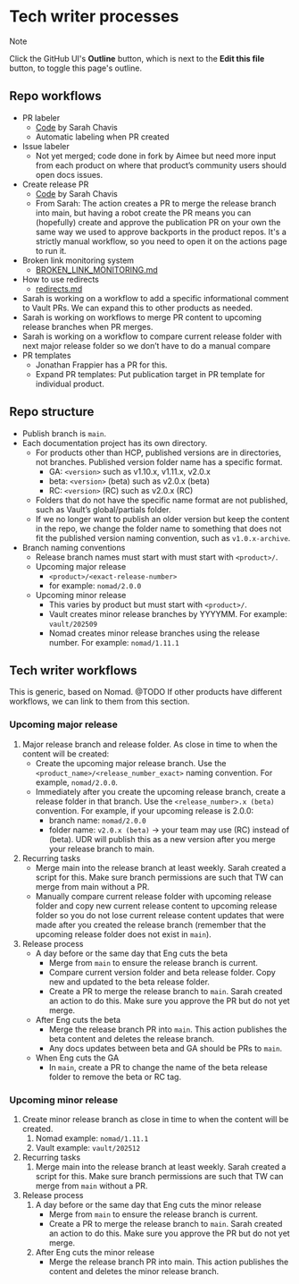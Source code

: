 # Tech writer processes

> [!NOTE]
> Click the GitHub UI's **Outline** button, which is next to the **Edit this file** button,
> to toggle this page's outline.

## Repo workflows

- PR labeler  
  - [Code](https://github.com/hashicorp/web-unified-docs/blob/main/.github/workflows/label-content-prs.yml) by Sarah Chavis  
  - Automatic labeling when PR created  
- Issue labeler  
  - Not yet merged; code done in fork by Aimee but need more input from each product on where that product’s community users should open docs issues.  
- Create release PR  
  - [Code](https://github.com/hashicorp/web-unified-docs/blob/main/.github/workflows/create-release-pr.yml) by Sarah Chavis  
  - From Sarah: The action creates a PR to merge the release branch into main, but having a robot create the PR means you can (hopefully) create and approve the publication PR on your own the same way we used to approve backports in the product repos. It's a strictly manual workflow, so you need to open it on the actions page to run it.  
- Broken link monitoring system  
  - [BROKEN_LINK_MONITORING.md](./BROKEN_LINK_MONITORING.md)  
- How to use redirects  
  - [redirects.md](./redirects.md)  
- Sarah is working on a workflow to add a specific informational comment to Vault PRs. We can expand this to other products as needed.  
- Sarah is working on workflows to merge PR content to upcoming release branches when PR merges.  
- Sarah is working on a workflow to compare current release folder with next major release folder so we don’t have to do a manual compare  
- PR templates  
  - Jonathan Frappier has a PR for this.  
  - Expand PR templates: Put publication target in PR template for individual product.

## Repo structure

- Publish branch is `main`.  
- Each documentation project has its own directory.  
  - For products other than HCP, published versions are in directories, not
    branches. Published version folder name has a specific format.  
    - GA: `<version>`  such as v1.10.x, v1.11.x, v2.0.x  
    - beta: `<version>` (beta) such as v2.0.x (beta)  
    - RC: `<version>` (RC) such as v2.0.x (RC)  
  - Folders that do not have the specific name format are not published, such as Vault’s global/partials folder.  
  - If we no longer want to publish an older version but keep the content in the repo, we change the folder name to something that does not fit the published version naming convention, such as `v1.0.x-archive`.  
- Branch naming conventions  
  - Release branch names must start with must start with `<product>/`.  
  - Upcoming major release  
    - `<product>/<exact-release-number>`
    - for example: `nomad/2.0.0`  
  - Upcoming minor release  
    - This varies by product but must start with `<product>/`.  
    - Vault creates minor release branches by YYYYMM. For example: `vault/202509`  
    - Nomad creates minor release branches using the release number. For example: `nomad/1.11.1`  

## Tech writer workflows

This is generic, based on Nomad. @TODO If other products have different
workflows, we can link to them from this section.

### Upcoming major release

1. Major release branch and release folder. As close in time to when the content will be created:  
   - Create the upcoming major release branch. Use the
     `<product_name>/<release_number_exact>` naming convention. For example,
     `nomad/2.0.0`.
   - Immediately after you create the upcoming release branch, create a release folder in that branch. Use the `<release_number>.x (beta)` convention. For example, if your upcoming release is 2.0.0:  
     - branch name: `nomad/2.0.0`  
     - folder name: `v2.0.x (beta)` → your team may use (RC) instead of (beta).  UDR will publish this as a new version after you merge your release branch to main.  
2. Recurring tasks  
   - Merge main into the release branch at least weekly. Sarah created a script for this. Make sure branch permissions are such that TW can merge from main without a PR.  
   - Manually compare current release folder with upcoming release folder and copy new current release content to upcoming release folder so you do not lose current release content updates that were made after you created the release branch (remember that the upcoming release folder does not exist in `main`).  
3. Release process  
   - A day before or the same day that Eng cuts the beta  
     - Merge from `main` to ensure the release branch is current.  
     - Compare current version folder and beta release folder. Copy new and
       updated to the  beta release folder.  
     - Create a PR to merge the release branch to `main`. Sarah created an action to do this. Make sure you approve the PR but do not yet merge.  
   - After Eng cuts the beta  
     - Merge the release branch PR into `main`. This action publishes the beta content and deletes the release branch.  
     - Any docs updates between beta and GA should be PRs to `main`.  
   - When Eng cuts the GA  
     - In `main`, create a PR to change the name of the beta release folder to remove the beta or RC tag.

### Upcoming minor release

1. Create minor release branch as close in time to when the content will be created.  
   1. Nomad example: `nomad/1.11.1`  
   2. Vault example: `vault/202512`  
2. Recurring tasks  
   1. Merge main into the release branch at least weekly. Sarah created a script for this. Make sure branch permissions are such that TW can merge from `main` without a PR.  
3. Release process  
   1. A day before or the same day that Eng cuts the minor release  
      - Merge from `main` to ensure the release branch is current.  
      - Create a PR to merge the release branch to `main`. Sarah created an action to do this. Make sure you approve the PR but do not yet merge.  
   2. After Eng cuts the minor release  
      - Merge the release branch PR into main. This action publishes the content and deletes the minor release branch.
